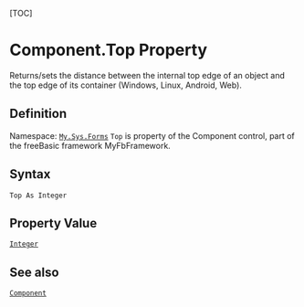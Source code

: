 [TOC]
# Component.Top Property
Returns/sets the distance between the internal top edge of an object and the top edge of its container (Windows, Linux, Android, Web).
## Definition
Namespace: [`My.Sys.Forms`](My.Sys.Forms.md)
`Top` is property of the Component control, part of the freeBasic framework MyFbFramework.
## Syntax
```freeBasic
Top As Integer
```
## Property Value
[`Integer`]("https://www.freebasic.net/wiki/KeyPgInteger")
## See also
[`Component`](Component.md)

